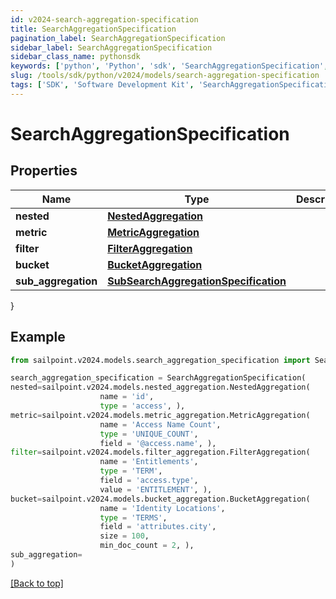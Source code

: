 ```yaml
---
id: v2024-search-aggregation-specification
title: SearchAggregationSpecification
pagination_label: SearchAggregationSpecification
sidebar_label: SearchAggregationSpecification
sidebar_class_name: pythonsdk
keywords: ['python', 'Python', 'sdk', 'SearchAggregationSpecification', 'V2024SearchAggregationSpecification'] 
slug: /tools/sdk/python/v2024/models/search-aggregation-specification
tags: ['SDK', 'Software Development Kit', 'SearchAggregationSpecification', 'V2024SearchAggregationSpecification']
---
```


# SearchAggregationSpecification


## Properties

Name | Type | Description | Notes
------------ | ------------- | ------------- | -------------
**nested** | [**NestedAggregation**](nested-aggregation) |  | [optional] 
**metric** | [**MetricAggregation**](metric-aggregation) |  | [optional] 
**filter** | [**FilterAggregation**](filter-aggregation) |  | [optional] 
**bucket** | [**BucketAggregation**](bucket-aggregation) |  | [optional] 
**sub_aggregation** | [**SubSearchAggregationSpecification**](sub-search-aggregation-specification) |  | [optional] 
}

## Example

```python
from sailpoint.v2024.models.search_aggregation_specification import SearchAggregationSpecification

search_aggregation_specification = SearchAggregationSpecification(
nested=sailpoint.v2024.models.nested_aggregation.NestedAggregation(
                    name = 'id', 
                    type = 'access', ),
metric=sailpoint.v2024.models.metric_aggregation.MetricAggregation(
                    name = 'Access Name Count', 
                    type = 'UNIQUE_COUNT', 
                    field = '@access.name', ),
filter=sailpoint.v2024.models.filter_aggregation.FilterAggregation(
                    name = 'Entitlements', 
                    type = 'TERM', 
                    field = 'access.type', 
                    value = 'ENTITLEMENT', ),
bucket=sailpoint.v2024.models.bucket_aggregation.BucketAggregation(
                    name = 'Identity Locations', 
                    type = 'TERMS', 
                    field = 'attributes.city', 
                    size = 100, 
                    min_doc_count = 2, ),
sub_aggregation=
)

```
[[Back to top]](#) 

